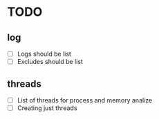 # TODO

## log
- [ ] Logs should be list
- [ ] Excludes should be list

## threads
- [ ] List of threads for process and memory analize
- [ ] Creating just threads